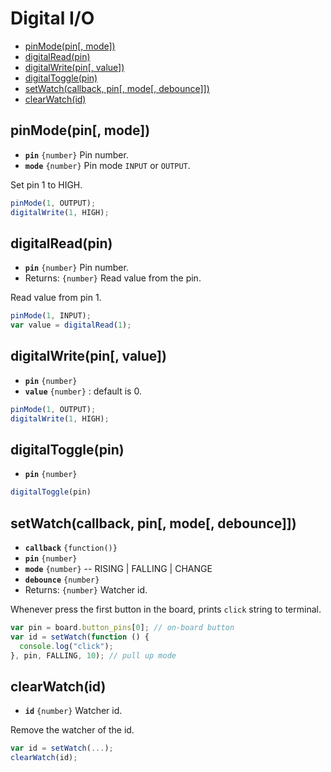 Digital I/O
===========

* [pinMode(pin[, mode])]()
* [digitalRead(pin)]()
* [digitalWrite(pin[, value])]()
* [digitalToggle(pin)]()
* [setWatch(callback, pin[, mode[, debounce]])]()
* [clearWatch(id)]()

## pinMode(pin[, mode])

* __`pin`__ `{number}` Pin number.
* __`mode`__ `{number}` Pin mode `INPUT` or `OUTPUT`.

Set pin 1 to HIGH.

```js
pinMode(1, OUTPUT);
digitalWrite(1, HIGH);
```


## digitalRead(pin)

* __`pin`__ `{number}` Pin number.
* Returns: `{number}` Read value from the pin.

Read value from pin 1.

```js
pinMode(1, INPUT);
var value = digitalRead(1);
```


## digitalWrite(pin[, value])

* __`pin`__ `{number}`
* __`value`__ `{number}` : default is 0.

```js
pinMode(1, OUTPUT);
digitalWrite(1, HIGH);
```


## digitalToggle(pin)

* __`pin`__ `{number}`

```js
digitalToggle(pin)
```


## setWatch(callback, pin[, mode[, debounce]])

* __`callback`__ `{function()}`
* __`pin`__ `{number}`
* __`mode`__ `{number}` -- RISING | FALLING | CHANGE
* __`debounce`__ `{number}`
* Returns: `{number}` Watcher id.

Whenever press the first button in the board, prints `click` string to terminal.

```js
var pin = board.button_pins[0]; // on-board button
var id = setWatch(function () {
  console.log("click");
}, pin, FALLING, 10); // pull up mode
```


## clearWatch(id)

* __`id`__ `{number}` Watcher id.

Remove the watcher of the id.

```js
var id = setWatch(...);
clearWatch(id);
```
